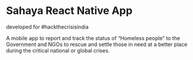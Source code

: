 Sahaya React Native App
==================================

developed for #hackthecrisisindia

A mobile app to report and track the status of  “Homeless people” to the Government and NGOs to rescue and settle those in need at a better place during the critical national or global crises.
